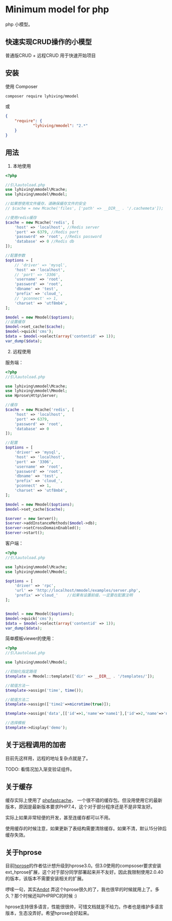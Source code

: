 # Minimum model for php

php 小模型。

## 快速实现CRUD操作的小模型

普通版CRUD + 远程CRUD 用于快速开始项目


## 安装

使用 Composer


```bash
composer require lyhiving/mmodel
```

或

```json
{
    "require": {
            "lyhiving/mmodel": "2.*"
    }
}
```

## 用法

1. 本地使用

```php
<?php

//引入autoload.php 
use lyhiving\mmodel\Mcache;
use lyhiving\mmodel\Mmodel;

//如果想使用文件缓存，请确保缓存文件的安全
// $cache = new Mcache('files', ['path' => __DIR__ . '/.cachemeta']);

//使用redis缓存
$cache = new Mcache('redis', [
    'host' => 'localhost', //Redis server
    'port' => 6379, //Redis port
    'password' => 'root', //Redis password
    'database' => 0 //Redis db
]);

//配置参数
$options = [
    // 'driver' => 'mysql',
    'host' => 'localhost',
    // 'port' => '3306',
    'username' => 'root',
    'password' => 'root',
    'dbname' => 'test',
    'prefix' => 'cloud_',
    // 'pconnect' => 1,
    'charset' => 'utf8mb4',
];

$model = new Mmodel($options);
//设置缓存
$model->set_cache($cache);
$model->quick('cms');
$data = $model->select(array('contentid' => 1));
var_dump($data);

```

2. 远程使用

服务端：

```php
<?php
//引入autoload.php 

use lyhiving\mmodel\Mcache;
use lyhiving\mmodel\Mmodel;
use Hprose\Http\Server;

//缓存
$cache = new Mcache('redis', [
    'host' => 'localhost',
    'port' => 6379,
    'password' => 'root',
    'database' => 0
]);

//配置
$options = [
    'driver' => 'mysql',
    'host' => 'localhost',
    'port' => '3306',
    'username' => 'root',
    'password' => 'root',
    'dbname' => 'test',
    'prefix' => 'cloud_',
    'pconnect' => 1,
    'charset' => 'utf8mb4',
];

$model = new Mmodel($options);
$model->set_cache($cache); 

$server = new Server();
$server->addInstanceMethods($model->db);
$server->setCrossDomainEnabled();
$server->start();
```

客户端：

```php
<?php
//引入autoload.php 

use lyhiving\mmodel\Mcache;
use lyhiving\mmodel\Mmodel;

$options = [
    'driver' => 'rpc',
    'url' => 'http://localhost/mmodel/examples/server.php',
    'prefix' =>'cloud_'    //如果有设置前缀，一定要在配置注明
];


$model = new Mmodel($options);
$model->quick('cms');
$data = $model->select(array('contentid' => 1));
var_dump($data);
```

简单模板viewer的使用：
```php
<?php
//引入autoload.php 

use lyhiving\mmodel\Mmodel;

//初始化指定路径
$template = Mmodel::template(['dir' => __DIR__ . '/templates/']);

//赋值方法一
$template->assign('time', time());

//赋值方法二
$template->assign(['time2'=>microtime(true)]);

$template->assign('data',[['id'=>1,'name'=>'name1'],['id'=>2,'name'=>'name2']]);

//选择模板
$template->display('demo');
```



## 关于远程调用的加密

目前先这样用，远程的地址复杂点就是了。

TODO: 看情况加入渐变验证组件。

## 关于缓存

缓存实际上使用了 [phpfastcache](https://github.com/PHPSocialNetwork/phpfastcache)， 一个很不错的缓存包。但没用使用它的最新版本，原因是最新版本要求PHP7.4，这个对于部分程序还是不是非常友好。

实际上如果非常轻便的开发，甚至连缓存都可以不用。

使用缓存的时候注意，如果更新了表结构需要清除缓存。如果不清，默认15分钟后缓存失效。
 
## 关于hprose

目前[hprose](https://github.com/hprose/hprose-php)的作者估计想升级到hprose3.0。但3.0使用的compsoser要求安装ext_hprose扩展，这个对于部分同学部署起来并不友好。因此我限制使用2.0.40的版本，该版本不需要安装相关的扩展。

啰嗦一句，其实[Andot](https://github.com/hprose) 弄这个hprose很久的了，我也很早的时候就用上了。多久？那个时候还叫PHPRPC的时候 :) 

hprose支持很多语言，性能很很帅，可惜文档就是不给力。作者也是维护多语言版本，生态没弄好。希望hprose会好起来。

